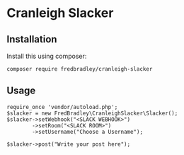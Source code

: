 # Cranleigh Slacker

## Installation
Install this using composer:
```
composer require fredbradley/cranleigh-slacker
```

## Usage

``` 
require_once 'vendor/autoload.php';
$slacker = new FredBradley\CranleighSlacker\Slacker();
$slacker->setWebhook("<SLACK WEBHOOK>")
        ->setRoom("<SLACK ROOM>")
        ->setUsername("Choose a Username");

$slacker->post("Write your post here");

```
